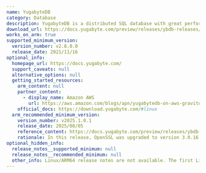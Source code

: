 ```yaml
---
name: YugabyteDB
category: Database
description: YugabyteDB is a distributed SQL database with great performance that powers large-scale, worldwide applications on the internet.
download_url: https://docs.yugabyte.com/preview/releases/ybdb-releases/
works_on_arm: true
supported_minimum_version:
  version_number: v2.8.0.0
  release_date: 2021/11/16
optional_info:
  homepage_url: https://docs.yugabyte.com/
  support_caveats: null
  alternative_options: null
  getting_started_resources:
    arm_content: null
    partner_content:
      - display_name: Amazon AWS
        url: https://aws.amazon.com/blogs/apn/yugabytedb-on-aws-graviton-the-winning-combination-for-distributed-sql-developers/
    official_docs: https://download.yugabyte.com/#linux
  arm_recommended_minimum_version:
    version_number: v2025.1.0.1 
    release_date: 2025/08/05
    reference_content: https://docs.yugabyte.com/preview/releases/ybdb-releases/v2025.1/#v2025.1.0.1
    rationale: In this release, OpenSSL was upgraded to version 3.0.16 which enhances AArch64 support.
optional_hidden_info:
  release_notes__supported_minimum: null
  release_notes__recommended_minimum: null
  other_info: Linux/ARM64 release notes are not available. The first Linux/ARM64 tar is available in version v2.8.0.0, as can be found [here](https://docs.yugabyte.com/preview/releases/ybdb-releases/end-of-life/v2.8/#v2.8.0.0).
---
```

